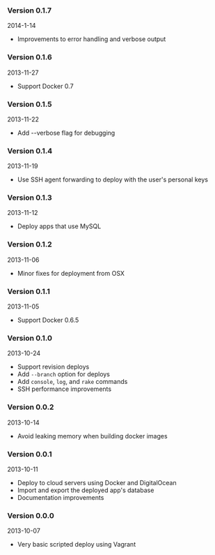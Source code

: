### Version 0.1.7
2014-1-14

* Improvements to error handling and verbose output

### Version 0.1.6
2013-11-27

* Support Docker 0.7

### Version 0.1.5
2013-11-22

* Add --verbose flag for debugging

### Version 0.1.4
2013-11-19

* Use SSH agent forwarding to deploy with the user's personal keys

### Version 0.1.3
2013-11-12

* Deploy apps that use MySQL

### Version 0.1.2
2013-11-06

* Minor fixes for deployment from OSX

### Version 0.1.1
2013-11-05

* Support Docker 0.6.5

### Version 0.1.0
2013-10-24

* Support revision deploys
* Add `--branch` option for deploys
* Add `console`, `log`, and `rake` commands
* SSH performance improvements

### Version 0.0.2
2013-10-14

* Avoid leaking memory when building docker images

### Version 0.0.1
2013-10-11

* Deploy to cloud servers using Docker and DigitalOcean
* Import and export the deployed app's database
* Documentation improvements

### Version 0.0.0
2013-10-07

* Very basic scripted deploy using Vagrant
